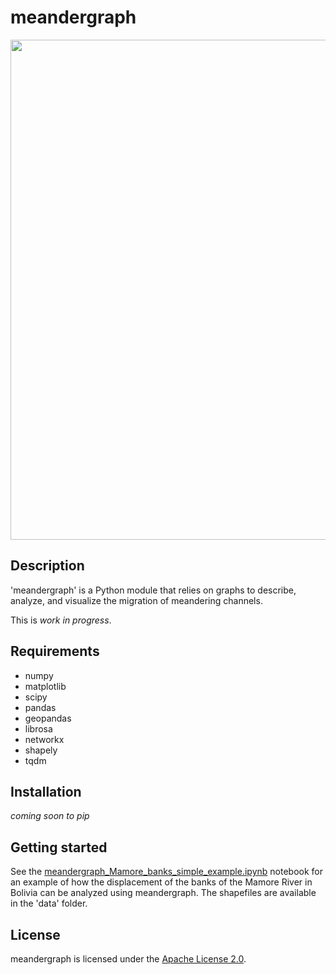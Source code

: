 # meandergraph

<img src="https://github.com/zsylvester/meandergraph/blob/main/meander_graph_1.svg" width="800">

## Description

'meandergraph' is a Python module that relies on graphs to describe, analyze, and visualize the migration of meandering channels.

This is *work in progress*.


## Requirements

- numpy
- matplotlib
- scipy
- pandas
- geopandas
- librosa
- networkx
- shapely
- tqdm

## Installation

*coming soon to pip*

## Getting started

See the [meandergraph_Mamore_banks_simple_example.ipynb](https://github.com/zsylvester/meandergraph/blob/main/meandergraph/meandergraph_Mamore_banks_simple_example.ipynb) notebook for an example of how the displacement of the banks of the Mamore River in Bolivia can be analyzed using meandergraph. The shapefiles are available in the 'data' folder.

## License

meandergraph is licensed under the [Apache License 2.0](https://github.com/zsylvester/meandergraph/blob/master/LICENSE.txt).